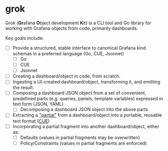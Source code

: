 # grok
Grok (**Gr**afana **O**bject development **K**it) is a CLI tool and Go library for working with Grafana objects from code, primarily dashboards.

Key goals include:

* [ ] Provide a structured, stable interface to canonical Grafana kind schemas in a preferred language (Go, CUE, Jsonnet)
  * [ ] Go
  * [ ] CUE
  * [ ] Jsonnet
* [ ] Creating a dashboard/object in code, from scratch.
* [ ] Ingesting a UI-created dashboard/object, transforming it, and emitting the result.
* [ ] Composing a dashboard JSON object from a set of convenient, predefined parts (e.g. queries, panels, template variables) expressed in text form (JSON, YAML)
  * [ ] Decomposing a dashboard JSON object into the above parts
* [ ] Extracting a ["partial"](#Partials) from a dashboard/object into a portable, reusable text format ([CUE](https://cuelang.org))
* [ ] Incorporating a partial fragment into another dashboard/object, either as:
  * [ ] Defaults (values in partial fragments may be overwritten)
  * [ ] Policy/Constraints (values in partial fragments are enforced)
